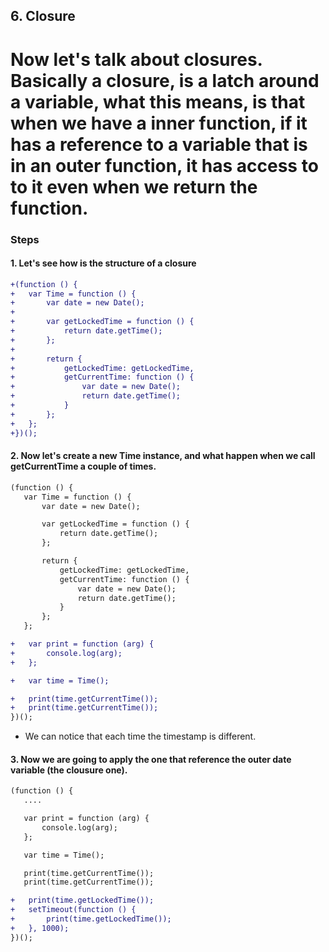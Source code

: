 ## 6. Closure

# Now let's talk about closures. Basically a closure, is a latch around a variable, what this means, is that when we have a inner function, if it has a reference to a variable that is in an outer function, it has access to to it even when we return the function.

### Steps

#### 1. Let's see how is the structure of a closure

```diff
+(function () {
+   var Time = function () {
+       var date = new Date();
+
+       var getLockedTime = function () {
+           return date.getTime();
+       };
+
+       return {
+           getLockedTime: getLockedTime,
+           getCurrentTime: function () {
+               var date = new Date();
+               return date.getTime();
+           }
+       };
+   };
+})();
```

#### 2. Now let's create a new Time instance, and what happen when we call getCurrentTime a couple of times.

```diff
(function () {
   var Time = function () {
       var date = new Date();

       var getLockedTime = function () {
           return date.getTime();
       };

       return {
           getLockedTime: getLockedTime,
           getCurrentTime: function () {
               var date = new Date();
               return date.getTime();
           }
       };
   };

+   var print = function (arg) {
+       console.log(arg);
+   };

+   var time = Time();

+   print(time.getCurrentTime());
+   print(time.getCurrentTime());
})();
```
* We can notice that each time the timestamp is different.

#### 3. Now we are going to apply the one that reference the outer date variable (the clousure one).

```diff
(function () {
   ....

   var print = function (arg) {
       console.log(arg);
   };

   var time = Time();

   print(time.getCurrentTime());
   print(time.getCurrentTime());

+   print(time.getLockedTime());
+   setTimeout(function () {
+       print(time.getLockedTime());
+   }, 1000);
})();

```

